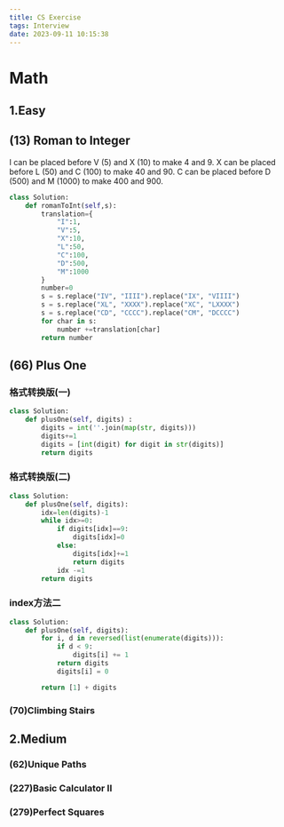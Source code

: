 ```yaml
---
title: CS Exercise
tags: Interview
date: 2023-09-11 10:15:38
---
```


# Math

##   1.Easy



## (13) Roman to Integer

I can be placed before V (5) and X (10) to make 4 and 9. 
X can be placed before L (50) and C (100) to make 40 and 90. 
C can be placed before D (500) and M (1000) to make 400 and 900.

```python
class Solution:
    def romanToInt(self,s):
        translation={
            "I":1,
            "V":5,
            "X":10,
            "L":50,
            "C":100,
            "D":500,
            "M":1000
        }
        number=0
        s = s.replace("IV", "IIII").replace("IX", "VIIII")
        s = s.replace("XL", "XXXX").replace("XC", "LXXXX")
        s = s.replace("CD", "CCCC").replace("CM", "DCCCC")
        for char in s:
            number +=translation[char]
        return number
```

## (66) Plus One

### 格式转换版(一)
```python
class Solution:
    def plusOne(self, digits) :
        digits = int(''.join(map(str, digits)))
        digits+=1
        digits = [int(digit) for digit in str(digits)]
        return digits
```
### 格式转换版(二)
```python
class Solution:
    def plusOne(self, digits):
        idx=len(digits)-1
        while idx>=0:
            if digits[idx]==9:
                digits[idx]=0
            else:
                digits[idx]+=1
                return digits
            idx -=1
        return digits
```
### index方法二

```python
class Solution:
    def plusOne(self, digits): 
        for i, d in reversed(list(enumerate(digits))):
            if d < 9:
                digits[i] += 1
            return digits
            digits[i] = 0

        return [1] + digits
```

###   (70)Climbing Stairs


##   2.Medium

###   (62)Unique Paths

###   (227)Basic Calculator II

###   (279)Perfect Squares

